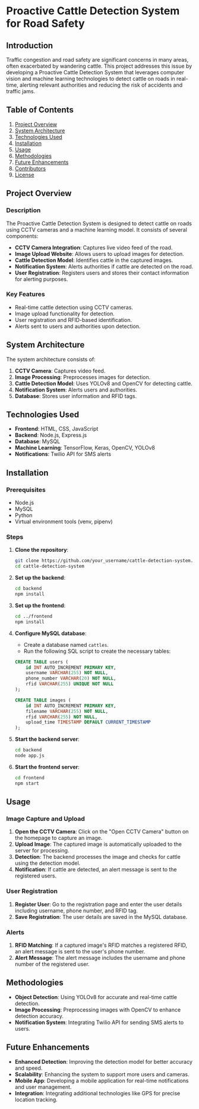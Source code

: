 # Proactive Cattle Detection System for Road Safety

## Introduction

Traffic congestion and road safety are significant concerns in many areas, often exacerbated by wandering cattle. This project addresses this issue by developing a Proactive Cattle Detection System that leverages computer vision and machine learning technologies to detect cattle on roads in real-time, alerting relevant authorities and reducing the risk of accidents and traffic jams.

## Table of Contents
1. [Project Overview](#project-overview)
2. [System Architecture](#system-architecture)
3. [Technologies Used](#technologies-used)
4. [Installation](#installation)
5. [Usage](#usage)
6. [Methodologies](#methodologies)
7. [Future Enhancements](#future-enhancements)
8. [Contributors](#contributors)
9. [License](#license)

## Project Overview

### Description
The Proactive Cattle Detection System is designed to detect cattle on roads using CCTV cameras and a machine learning model. It consists of several components:
- **CCTV Camera Integration**: Captures live video feed of the road.
- **Image Upload Website**: Allows users to upload images for detection.
- **Cattle Detection Model**: Identifies cattle in the captured images.
- **Notification System**: Alerts authorities if cattle are detected on the road.
- **User Registration**: Registers users and stores their contact information for alerting purposes.

### Key Features
- Real-time cattle detection using CCTV cameras.
- Image upload functionality for detection.
- User registration and RFID-based identification.
- Alerts sent to users and authorities upon detection.

## System Architecture

The system architecture consists of:
1. **CCTV Camera**: Captures video feed.
2. **Image Processing**: Preprocesses images for detection.
3. **Cattle Detection Model**: Uses YOLOv8 and OpenCV for detecting cattle.
4. **Notification System**: Alerts users and authorities.
5. **Database**: Stores user information and RFID tags.

## Technologies Used

- **Frontend**: HTML, CSS, JavaScript
- **Backend**: Node.js, Express.js
- **Database**: MySQL
- **Machine Learning**: TensorFlow, Keras, OpenCV, YOLOv8
- **Notifications**: Twilio API for SMS alerts

## Installation

### Prerequisites
- Node.js
- MySQL
- Python
- Virtual environment tools (venv, pipenv)

### Steps

1. **Clone the repository**:
    ```bash
    git clone https://github.com/your_username/cattle-detection-system.git
    cd cattle-detection-system
    ```

2. **Set up the backend**:
    ```bash
    cd backend
    npm install
    ```

3. **Set up the frontend**:
    ```bash
    cd ../frontend
    npm install
    ```

4. **Configure MySQL database**:
    - Create a database named `cattles`.
    - Run the following SQL script to create the necessary tables:
    ```sql
    CREATE TABLE users (
        id INT AUTO_INCREMENT PRIMARY KEY,
        username VARCHAR(255) NOT NULL,
        phone_number VARCHAR(20) NOT NULL,
        rfid VARCHAR(255) UNIQUE NOT NULL
    );

    CREATE TABLE images (
        id INT AUTO_INCREMENT PRIMARY KEY,
        filename VARCHAR(255) NOT NULL,
        rfid VARCHAR(255) NOT NULL,
        upload_time TIMESTAMP DEFAULT CURRENT_TIMESTAMP
    );
    ```

5. **Start the backend server**:
    ```bash
    cd backend
    node app.js
    ```

6. **Start the frontend server**:
    ```bash
    cd frontend
    npm start
    ```

## Usage

### Image Capture and Upload
1. **Open the CCTV Camera**: Click on the "Open CCTV Camera" button on the homepage to capture an image.
2. **Upload Image**: The captured image is automatically uploaded to the server for processing.
3. **Detection**: The backend processes the image and checks for cattle using the detection model.
4. **Notification**: If cattle are detected, an alert message is sent to the registered users.

### User Registration
1. **Register User**: Go to the registration page and enter the user details including username, phone number, and RFID tag.
2. **Save Registration**: The user details are saved in the MySQL database.

### Alerts
1. **RFID Matching**: If a captured image's RFID matches a registered RFID, an alert message is sent to the user's phone number.
2. **Alert Message**: The alert message includes the username and phone number of the registered user.

## Methodologies

- **Object Detection**: Using YOLOv8 for accurate and real-time cattle detection.
- **Image Processing**: Preprocessing images with OpenCV to enhance detection accuracy.
- **Notification System**: Integrating Twilio API for sending SMS alerts to users.

## Future Enhancements

- **Enhanced Detection**: Improving the detection model for better accuracy and speed.
- **Scalability**: Enhancing the system to support more users and cameras.
- **Mobile App**: Developing a mobile application for real-time notifications and user management.
- **Integration**: Integrating additional technologies like GPS for precise location tracking.




